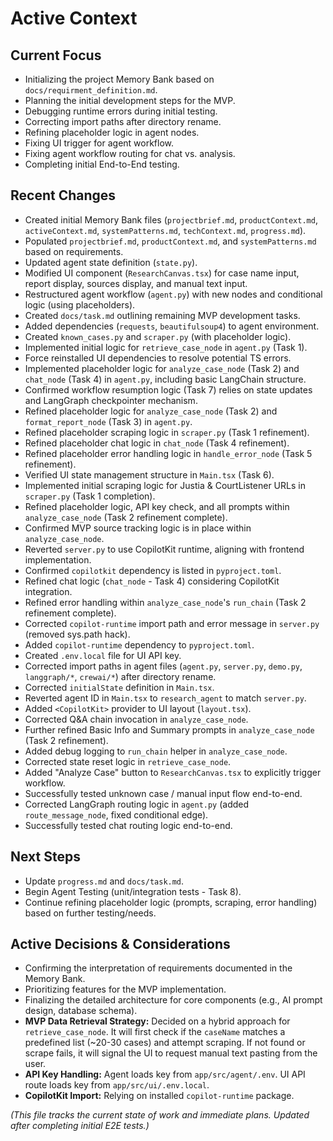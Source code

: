# Active Context

## Current Focus

*   Initializing the project Memory Bank based on `docs/requirment_definition.md`.
*   Planning the initial development steps for the MVP.
*   Debugging runtime errors during initial testing.
*   Correcting import paths after directory rename.
*   Refining placeholder logic in agent nodes.
*   Fixing UI trigger for agent workflow.
*   Fixing agent workflow routing for chat vs. analysis.
*   Completing initial End-to-End testing.

## Recent Changes

*   Created initial Memory Bank files (`projectbrief.md`, `productContext.md`, `activeContext.md`, `systemPatterns.md`, `techContext.md`, `progress.md`).
*   Populated `projectbrief.md`, `productContext.md`, and `systemPatterns.md` based on requirements.
*   Updated agent state definition (`state.py`).
*   Modified UI component (`ResearchCanvas.tsx`) for case name input, report display, sources display, and manual text input.
*   Restructured agent workflow (`agent.py`) with new nodes and conditional logic (using placeholders).
*   Created `docs/task.md` outlining remaining MVP development tasks.
*   Added dependencies (`requests`, `beautifulsoup4`) to agent environment.
*   Created `known_cases.py` and `scraper.py` (with placeholder logic).
*   Implemented initial logic for `retrieve_case_node` in `agent.py` (Task 1).
*   Force reinstalled UI dependencies to resolve potential TS errors.
*   Implemented placeholder logic for `analyze_case_node` (Task 2) and `chat_node` (Task 4) in `agent.py`, including basic LangChain structure.
*   Confirmed workflow resumption logic (Task 7) relies on state updates and LangGraph checkpointer mechanism.
*   Refined placeholder logic for `analyze_case_node` (Task 2) and `format_report_node` (Task 3) in `agent.py`.
*   Refined placeholder scraping logic in `scraper.py` (Task 1 refinement).
*   Refined placeholder chat logic in `chat_node` (Task 4 refinement).
*   Refined placeholder error handling logic in `handle_error_node` (Task 5 refinement).
*   Verified UI state management structure in `Main.tsx` (Task 6).
*   Implemented initial scraping logic for Justia & CourtListener URLs in `scraper.py` (Task 1 completion).
*   Refined placeholder logic, API key check, and all prompts within `analyze_case_node` (Task 2 refinement complete).
*   Confirmed MVP source tracking logic is in place within `analyze_case_node`.
*   Reverted `server.py` to use CopilotKit runtime, aligning with frontend implementation.
*   Confirmed `copilotkit` dependency is listed in `pyproject.toml`.
*   Refined chat logic (`chat_node` - Task 4) considering CopilotKit integration.
*   Refined error handling within `analyze_case_node`'s `run_chain` (Task 2 refinement complete).
*   Corrected `copilot-runtime` import path and error message in `server.py` (removed sys.path hack).
*   Added `copilot-runtime` dependency to `pyproject.toml`.
*   Created `.env.local` file for UI API key.
*   Corrected import paths in agent files (`agent.py`, `server.py`, `demo.py`, `langgraph/*`, `crewai/*`) after directory rename.
*   Corrected `initialState` definition in `Main.tsx`.
*   Reverted agent ID in `Main.tsx` to `research_agent` to match `server.py`.
*   Added `<CopilotKit>` provider to UI layout (`layout.tsx`).
*   Corrected Q&A chain invocation in `analyze_case_node`.
*   Further refined Basic Info and Summary prompts in `analyze_case_node` (Task 2 refinement).
*   Added debug logging to `run_chain` helper in `analyze_case_node`.
*   Corrected state reset logic in `retrieve_case_node`.
*   Added "Analyze Case" button to `ResearchCanvas.tsx` to explicitly trigger workflow.
*   Successfully tested unknown case / manual input flow end-to-end.
*   Corrected LangGraph routing logic in `agent.py` (added `route_message_node`, fixed conditional edge).
*   Successfully tested chat routing logic end-to-end.

## Next Steps

*   Update `progress.md` and `docs/task.md`.
*   Begin Agent Testing (unit/integration tests - Task 8).
*   Continue refining placeholder logic (prompts, scraping, error handling) based on further testing/needs.

## Active Decisions & Considerations

*   Confirming the interpretation of requirements documented in the Memory Bank.
*   Prioritizing features for the MVP implementation.
*   Finalizing the detailed architecture for core components (e.g., AI prompt design, database schema).
*   **MVP Data Retrieval Strategy:** Decided on a hybrid approach for `retrieve_case_node`. It will first check if the `caseName` matches a predefined list (~20-30 cases) and attempt scraping. If not found or scrape fails, it will signal the UI to request manual text pasting from the user.
*   **API Key Handling:** Agent loads key from `app/src/agent/.env`. UI API route loads key from `app/src/ui/.env.local`.
*   **CopilotKit Import:** Relying on installed `copilot-runtime` package.

*(This file tracks the current state of work and immediate plans. Updated after completing initial E2E tests.)*
